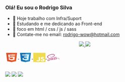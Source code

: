 ### Olá! Eu sou o Rodrigo Silva

- 🤖 Hoje trabalho com Infra/Suport
- 🧠 Estudando e me dedicando ao Front-end
- 👾 foco em html / css / js / sass
- 🤔 Contate-me no email: rodrigo-wow@hotmail.com

<div align="center">
  <a href="https://github.com/RodrigoSilva95">
  <img height="180em" src="https://github-readme-stats.vercel.app/api?username=RodrigoSilva95&show_icons=true&theme=onedark&include_all_commits=true&count_private=true"/>
  <img height="180em" src="https://github-readme-stats.vercel.app/api/top-langs/?username=RodrigoSilva95&layout=compact&langs_count=7&theme=onedark"/>
</div>
<div style="display: inline_block"><br>
  <img align="center" alt="Rafa-HTML" height="30" width="40" src="https://raw.githubusercontent.com/devicons/devicon/master/icons/html5/html5-original.svg">
  <img align="center" alt="Rafa-CSS" height="30" width="40" src="https://raw.githubusercontent.com/devicons/devicon/master/icons/css3/css3-original.svg">
  <img align="center" alt="Rafa-Js" height="30" width="40" src="https://raw.githubusercontent.com/devicons/devicon/master/icons/javascript/javascript-plain.svg">
  <img align="center" alt="Rafa-CSS" height="30" width="40" src="https://raw.githubusercontent.com/devicons/devicon/master/icons/sass/sass-original.svg">
</div>

##

<div>
    <a href="https://instagram.com/_bagda95" target="_blank"><img src="https://img.shields.io/badge/-Instagram-%23E4405F?style=for-the-badge&logo=instagram&logoColor=white" target="_blank"></a>
   <a href="https://discord.gg/Bagdá#1912" target="_blank"><img src="https://img.shields.io/badge/Discord-7289DA?style=for-the-badge&logo=discord&logoColor=white" target="_blank"></a> 
    <a href="https://www.linkedin.com/in/rodrigo-de-lima-santos-silva" target="_blank"><img src="https://img.shields.io/badge/-LinkedIn-%230077B5?style=for-the-badge&logo=linkedin&logoColor=white" target="_blank"></a> 
</div>
